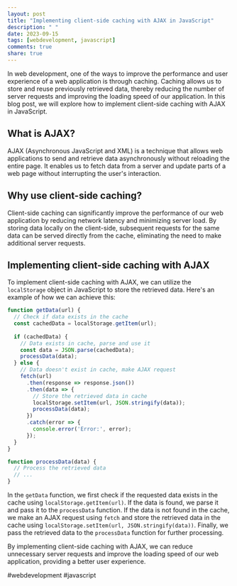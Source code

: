 ```yaml
---
layout: post
title: "Implementing client-side caching with AJAX in JavaScript"
description: " "
date: 2023-09-15
tags: [webdevelopment, javascript]
comments: true
share: true
---
```


In web development, one of the ways to improve the performance and user experience of a web application is through caching. Caching allows us to store and reuse previously retrieved data, thereby reducing the number of server requests and improving the loading speed of our application. In this blog post, we will explore how to implement client-side caching with AJAX in JavaScript.

## What is AJAX?

AJAX (Asynchronous JavaScript and XML) is a technique that allows web applications to send and retrieve data asynchronously without reloading the entire page. It enables us to fetch data from a server and update parts of a web page without interrupting the user's interaction.

## Why use client-side caching?

Client-side caching can significantly improve the performance of our web application by reducing network latency and minimizing server load. By storing data locally on the client-side, subsequent requests for the same data can be served directly from the cache, eliminating the need to make additional server requests.

## Implementing client-side caching with AJAX

To implement client-side caching with AJAX, we can utilize the `localStorage` object in JavaScript to store the retrieved data. Here's an example of how we can achieve this:

```javascript
function getData(url) {
  // Check if data exists in the cache
  const cachedData = localStorage.getItem(url);
  
  if (cachedData) {
    // Data exists in cache, parse and use it
    const data = JSON.parse(cachedData);
    processData(data);
  } else {
    // Data doesn't exist in cache, make AJAX request
    fetch(url)
      .then(response => response.json())
      .then(data => {
        // Store the retrieved data in cache
        localStorage.setItem(url, JSON.stringify(data));
        processData(data);
      })
      .catch(error => {
        console.error('Error:', error);
      });
  }
}

function processData(data) {
  // Process the retrieved data
  // ...
}
```

In the `getData` function, we first check if the requested data exists in the cache using `localStorage.getItem(url)`. If the data is found, we parse it and pass it to the `processData` function. If the data is not found in the cache, we make an AJAX request using `fetch` and store the retrieved data in the cache using `localStorage.setItem(url, JSON.stringify(data))`. Finally, we pass the retrieved data to the `processData` function for further processing.

By implementing client-side caching with AJAX, we can reduce unnecessary server requests and improve the loading speed of our web application, providing a better user experience.

#webdevelopment #javascript